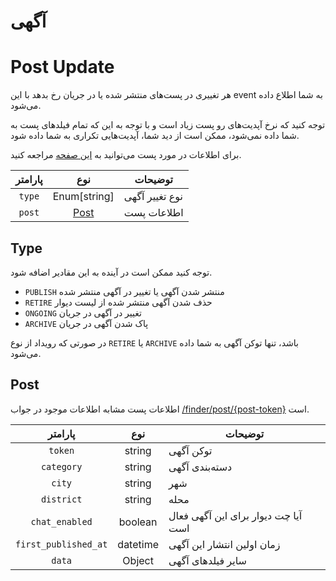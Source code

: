 # آگهی
# Post Update

هر تغییری در پست‌های منتشر شده یا در جریان رخ بدهد با این event به شما اطلاع داده می‌شود.

توجه کنید که نرخ آپدیت‌های رو پست زیاد است و با توجه به این که تمام فیلد‌های پست به شما داده نمی‌شود،
ممکن است از دید شما، آپدیت‌هایی تکراری به شما داده شود.


برای اطلاعات در مورد پست می‌توانید به
[این صفحه](/misc/post.md)
مراجعه کنید.

| پارامتر |      نوع      | توضیحات        |
|:-------:|:-------------:|----------------|
| `type`  | Enum[string]  | نوع تغییر آگهی |
| `post`  | [Post](#post) | اطلاعات پست    |


## Type
توجه کنید ممکن است در آینده به این مقادیر اضافه شود.
- `PUBLISH` منتشر شدن آگهی یا تغییر در آگهی منتشر شده
- `RETIRE` حذف شدن آگهی منتشر شده از لیست دیوار
- `ONGOING` تغییر در آگهی در جریان
- `ARCHIVE` پاک شدن آگهی در جریان

در صورتی که رویداد از نوع
`RETIRE`
یا
`ARCHIVE`
باشد، تنها توکن آگهی به شما داده می‌شود.

## Post

اطلاعات پست مشابه اطلاعات موجود در جواب
[/finder/post/\{post-token\}](/finder/get_post.md#پاسخ)
است.

|       پارامتر        |   نوع    | توضیحات                             |
|:--------------------:|:--------:|-------------------------------------|
|       `token`        |  string  | توکن آگهی                           |
|      `category`      |  string  | دسته‌بندی آگهی                      |
|        `city`        |  string  | شهر                                 |
|      `district`      |  string  | محله                                |
|    `chat_enabled`    | boolean  | آیا چت دیوار برای این آگهی فعال است |
| `first_published_at` | datetime | زمان اولین انتشار این آگهی          |
|        `data`        |  Object  | سایر فیلد‌های آگهی                  |

